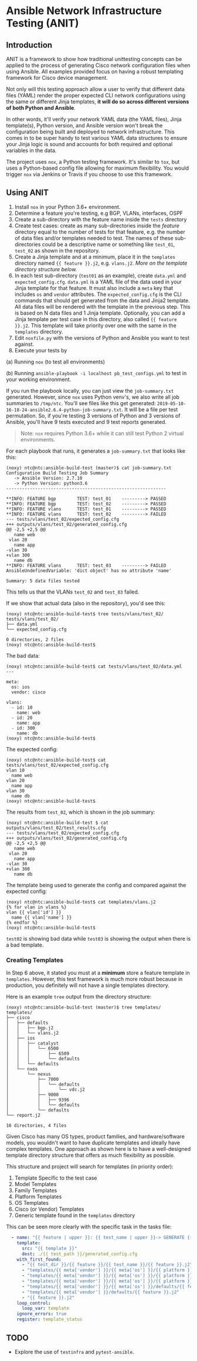 # Ansible Network Infrastructure Testing (ANIT)

## Introduction 

ANIT is a framework to show how traditional unittesting concepts can be applied to the process of generating Cisco network configuration files when using Ansible.  All examples provided focus on having a robust templating framework for Cisco device management.  

Not only will this testing approach allow a user to verify that different data files (YAML) render the proper expected CLI network configurations using the same or different Jinja templates, **it will do so across different versions of both Python and Ansible**.  

In other words, it'll verify your network YAML data (the YAML files), Jinja template(s), Python version, and Ansible version won't break the configuration being built and deployed to network infrastructure.  This comes in to be super handy to test various YAML data structures to ensure your Jinja logic is sound and accounts for both required and optional variables in the data.

The project uses `nox`, a Python testing framework.  It's similar to `tox`, but uses a Python-based config file allowing for maximum flexibility.  You would trigger `nox` via Jenkins or Travis if you choose to use this framework.

## Using ANIT

1. Install `nox` in your Python 3.6+ environment.
2. Determine a feature you're testing, e.g BGP, VLANs, interfaces, OSPF
3. Create a sub-directory with the feature name inside the `tests` directory 
4. Create test cases: create as many sub-directories inside the _feature_ directory equal to the number of tests for that feature, e.g. the number of data files and/or templates needed to test.  The names of these sub-directories could be a descriptive name or something like `test_01`, `test_02` as shown in the repository.
5. Create a Jinja template and at a minimum, place it in the `templates` directory named `{{ feature }}.j2`, e.g. `vlans.j2`.  _More on the template directory structure below._
6. In each test sub-directory (`test01` as an example), create `data.yml` and `expected_config.cfg`. `data.yml` is a YAML file of the data used in your Jinja template for that feature.  It must also include a `meta` key that includes `os` and `vendor` attributes.  The `expected_config.cfg` is the CLI commands that should get generated from the data and Jinja2 template.  All data files will be rendered with the template in the previous step.  This is based on N data files and 1 Jinja template.  Optionally, you can add a Jinja template per test case in this directory, also called `{{ feature }}.j2`.  This template will take priority over one with the same in the `templates` directory.
7. Edit `noxfile.py` with the versions of Python and Ansible you want to test against.
8. Execute your tests by

  (a) Running `nox` (to test all environments)
  
  (b) Running `ansible-playbook -i localhost pb_test_configs.yml` to test in your working environment.


If you run the playbook locally, you can just view the `job-summary.txt` generated.  However, since `nox` uses Python venv's, we also write all job summaries to `/tmp/ntc`.  You'll see files like this get generated: `2019-05-10-16-18-24-ansible2.6.4-python-job-summary.txt`.  It will be a file per test permutation.  So, if you're testing 3 versions of Python and 3 versions of Ansible, you'll have 9 tests executed and 9 test reports generated.


> Note: `nox` requires Python 3.6+ while it can still test Python 2 virtual environments.

For each playbook that runs, it generates a `job-summary.txt` that looks like this:

```
(noxy) ntc@ntc:ansible-build-test (master)$ cat job-summary.txt 
Configuration Build Testing Job Summary
   -> Ansible Version: 2.7.10
   -> Python Version: python3.6
-------------------------------------------------------------

**INFO: FEATURE bgp        TEST: test_01    ---------> PASSED    
**INFO: FEATURE bgp        TEST: test_02    ---------> PASSED    
**INFO: FEATURE vlans      TEST: test_01    ---------> PASSED    
**INFO: FEATURE vlans      TEST: test_02    ---------> FAILED    
--- tests/vlans/test_02/expected_config.cfg
+++ outputs/vlans/test_02/generated_config.cfg
@@ -2,5 +2,5 @@
   name web
 vlan 20
   name app
-vlan 30
+vlan 300
   name db
**INFO: FEATURE vlans      TEST: test_03    ---------> FAILED    
AnsibleUndefinedVariable: 'dict object' has no attribute 'name'

Summary: 5 data files tested
```

This tells us that the VLANs `test_02` and `test_03` failed.

If we show that actual data (also in the repository), you'd see this:

```
(noxy) ntc@ntc:ansible-build-test$ tree tests/vlans/test_02/
tests/vlans/test_02/
├── data.yml
└── expected_config.cfg

0 directories, 2 files
(noxy) ntc@ntc:ansible-build-test$
```

The bad data:

```
(noxy) ntc@ntc:ansible-build-test$ cat tests/vlans/test_02/data.yml      
---

meta:
  os: ios
  vendor: cisco

vlans:
  - id: 10
    name: web
  - id: 20
    name: app
  - id: 300
    name: db
(noxy) ntc@ntc:ansible-build-test$
```

The expected config:

```
(noxy) ntc@ntc:ansible-build-test$ cat tests/vlans/test_02/expected_config.cfg 
vlan 10
  name web
vlan 20
  name app
vlan 30
  name db
(noxy) ntc@ntc:ansible-build-test$ 
```

The results from `test_02`, which is shown in the job summary:

```
(noxy) ntc@ntc:ansible-build-test $ cat outputs/vlans/test_02/test_results.cfg  
--- tests/vlans/test_02/expected_config.cfg
+++ outputs/vlans/test_02/generated_config.cfg
@@ -2,5 +2,5 @@
   name web
 vlan 20
   name app
-vlan 30
+vlan 300
   name db
```


The template being used to generate the config and compared against the expected config:

```
(noxy) ntc@ntc:ansible-build-test$ cat templates/vlans.j2 
{% for vlan in vlans %}
vlan {{ vlan['id'] }}
  name {{ vlan['name'] }}
{% endfor %}
(noxy) ntc@ntc:ansible-build-test$ 
```


`test02` is showing bad data while `test03` is showing the output when there is a bad template.


### Creating Templates 

In Step 6 above, it stated you must at a **minimum** store a feature template in `templates`.  However, this test framework is much more robust because in production, you definitely will not have a single templates directory.

Here is an example `tree` output from the directory structure:

```
(noxy) ntc@ntc:ansible-build-test (master)$ tree templates/
templates/
├── cisco
│   ├── defaults
│   │   ├── bgp.j2
│   │   └── vlans.j2
│   ├── ios
│   │   ├── catalyst
│   │   │   └── 6500
│   │   │       ├── 6509
│   │   │       └── defaults
│   │   └── defaults
│   └── nxos
│       └── nexus
│           ├── 7000
│           │   └── defaults
│           │       └── vdc.j2
│           ├── 9000
│           │   ├── 9396
│           │   └── defaults
│           └── defaults
└── report.j2

16 directories, 4 files
```

Given Cisco has many OS types, product families, and hardware/software models, you wouldn't want to have duplicate templates and ideally have complex templates.  One approach as shown here is to have a well-designed template directory structure that offers as much flexibility as possible.

This structure and project will search for templates (in priority order):

1. Template Specific to the test case
2. Model Templates
2. Family Templates
3. Platform Templates
4. OS Templates 
5. Cisco (or Vendor) Templates 
6. Generic template found in the `templates` directory

This can be seen more clearly with the specific task in the tasks file:

```yaml
  - name: "{{ feature | upper }}: {{ test_name | upper }}-> GENERATE {{ feature | upper }} CONFIG"
    template:
      src: "{{ template }}"
      dest: ./{{ test_path }}/generated_config.cfg
    with_first_found:
      - "{{ test_dir }}/{{ feature }}/{{ test_name }}/{{ feature }}.j2"
      - "templates/{{ meta['vendor'] }}/{{ meta['os'] }}/{{ platform }}/{{ family }}/{{ model }}/{{ feature }}.j2"
      - "templates/{{ meta['vendor'] }}/{{ meta['os'] }}/{{ platform }}/{{ family }}/defaults/{{ feature }}.j2"
      - "templates/{{ meta['vendor'] }}/{{ meta['os'] }}/{{ platform }}/defaults/{{ feature }}.j2"
      - "templates/{{ meta['vendor'] }}/{{ meta['os'] }}/defaults/{{ feature }}.j2"
      - "templates/{{ meta['vendor'] }}/defaults/{{ feature }}.j2"
      - "{{ feature }}.j2"
    loop_control:
      loop_var: template
    ignore_errors: true
    register: template_status
```


## TODO

* Explore the use of `testinfra` and `pytest-ansible`.


